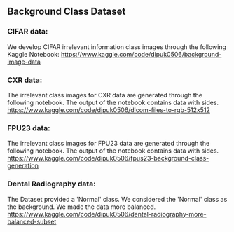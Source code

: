 ## Background Class Dataset
### CIFAR data:
We develop CIFAR irrelevant information class images through the following Kaggle Notebook:
https://www.kaggle.com/code/dipuk0506/background-image-data

### CXR data:
The irrelevant class images for CXR data are generated through the following notebook. The output of the notebook contains data with sides.
https://www.kaggle.com/code/dipuk0506/dicom-files-to-rgb-512x512

### FPU23 data:
The irrelevant class images for FPU23 data are generated through the following notebook. The output of the notebook contains data with sides.
https://www.kaggle.com/code/dipuk0506/fpus23-background-class-generation

### Dental Radiography data:
The Dataset provided a 'Normal' class. We considered the 'Normal' class as the background. We made the data more balanced.
https://www.kaggle.com/code/dipuk0506/dental-radiography-more-balanced-subset
